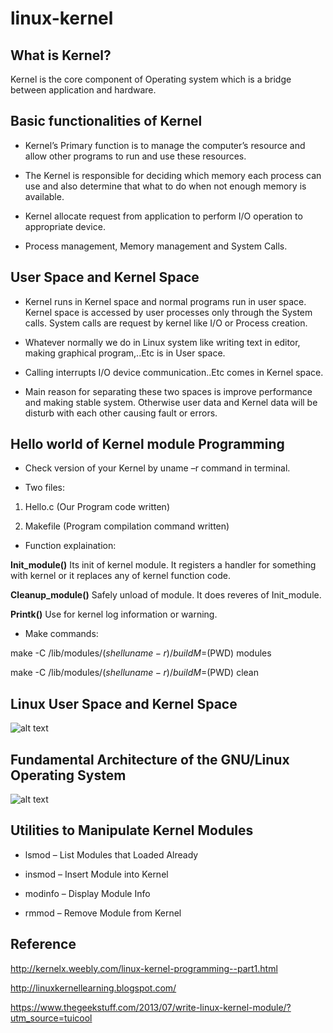 # linux-kernel

## What is Kernel?

Kernel is the core component of Operating system which is a bridge between application and hardware.

## Basic functionalities of Kernel

* Kernel’s Primary function is to manage the computer’s resource and allow other programs to run and use these resources.

* The Kernel is responsible for deciding which memory each process can use and also determine that what to do when not enough memory is available.

* Kernel allocate request from application to perform I/O operation to appropriate device. 

* Process management, Memory management and System Calls.

## User Space and Kernel Space

* Kernel runs in Kernel space and normal programs run in user space. Kernel space is accessed by user processes only through the System calls. System calls are request by kernel like I/O or Process creation.

* Whatever normally we do in Linux system like writing text in editor, making graphical program,..Etc is in User space.

* Calling interrupts I/O device communication..Etc comes in Kernel space.

* Main reason for separating these two spaces is improve performance and making stable system. Otherwise user data and Kernel data will be disturb with each other causing fault or errors.

## Hello world of Kernel module Programming

* Check version of your Kernel by uname –r command in terminal.

* Two files:

1. Hello.c (Our Program code written)

2. Makefile (Program compilation command written)

* Function explaination:

**Init_module()**
Its init of kernel module. It registers a handler for something with kernel or it replaces any of kernel function code.

**Cleanup_module()**
Safely unload of module. It does reveres of Init_module.

**Printk()**
Use for kernel log information or warning.

* Make commands:

make -C /lib/modules/$(shell uname -r)/build M=$(PWD) modules

make -C /lib/modules/$(shell uname -r)/build M=$(PWD) clean

## Linux User Space and Kernel Space

![alt text](http://derekmolloy.ie/wp-content/uploads/2015/04/userspace-kernelspace.png)

## Fundamental Architecture of the GNU/Linux Operating System

![alt text](https://www.engineersgarage.com/sites/default/files/wysiwyg_imageupload/4214/Architecture-of-LINUX-Operating-System_0.jpg)

## Utilities to Manipulate Kernel Modules

* lsmod – List Modules that Loaded Already

* insmod – Insert Module into Kernel

* modinfo – Display Module Info

* rmmod – Remove Module from Kernel

## Reference

http://kernelx.weebly.com/linux-kernel-programming--part1.html

http://linuxkernellearning.blogspot.com/

https://www.thegeekstuff.com/2013/07/write-linux-kernel-module/?utm_source=tuicool
